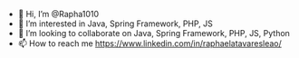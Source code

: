 - 👋 Hi, I’m @Rapha1010
- 👀 I’m interested in Java, Spring Framework, PHP, JS
- 💞️ I’m looking to collaborate on Java, Spring Framework, PHP, JS, Python
- 📫 How to reach me https://www.linkedin.com/in/raphaelatavaresleao/

<!---
Rapha1010/Rapha1010 is a ✨ special ✨ repository because its `README.md` (this file) appears on your GitHub profile.
You can click the Preview link to take a look at your changes.
--->



